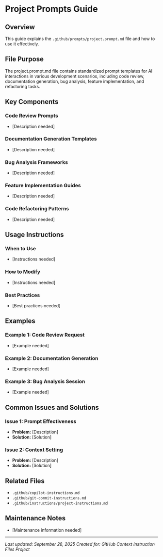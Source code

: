 # Project Prompts Guide

## Overview
This guide explains the `.github/prompts/project.prompt.md` file and how to use it effectively.

## File Purpose
The project.prompt.md file contains standardized prompt templates for AI interactions in various development scenarios, including code review, documentation generation, bug analysis, feature implementation, and refactoring tasks.

## Key Components

### Code Review Prompts
- [Description needed]

### Documentation Generation Templates
- [Description needed]

### Bug Analysis Frameworks
- [Description needed]

### Feature Implementation Guides
- [Description needed]

### Code Refactoring Patterns
- [Description needed]

## Usage Instructions

### When to Use
- [Instructions needed]

### How to Modify
- [Instructions needed]

### Best Practices
- [Best practices needed]

## Examples

### Example 1: Code Review Request
- [Example needed]

### Example 2: Documentation Generation
- [Example needed]

### Example 3: Bug Analysis Session
- [Example needed]

## Common Issues and Solutions

### Issue 1: Prompt Effectiveness
- **Problem:** [Description]
- **Solution:** [Solution]

### Issue 2: Context Setting
- **Problem:** [Description]
- **Solution:** [Solution]

## Related Files
- `.github/copilot-instructions.md`
- `.github/git-commit-instructions.md`
- `.github/instructions/project-instructions.md`

## Maintenance Notes
- [Maintenance information needed]

---

*Last updated: September 28, 2025*
*Created for: GitHub Context Instruction Files Project*

